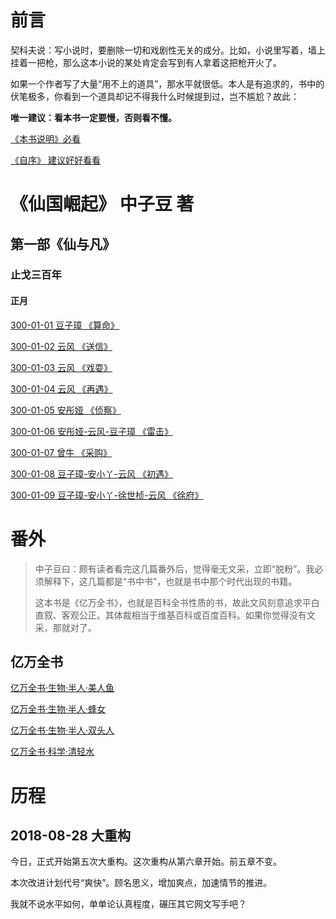 # 前言

契科夫说：写小说时，要删除一切和戏剧性无关的成分。比如，小说里写着，墙上挂着一把枪，那么这本小说的某处肯定会写到有人拿着这把枪开火了。

如果一个作者写了大量“用不上的道具”，那水平就很低。本人是有追求的，书中的伏笔极多，你看到一个道具却记不得我什么时候提到过，岂不尴尬？故此：

**唯一建议：看本书一定要慢，否则看不懂。**

[《本书说明》必看 ](https://github.com/zhy1378/RiseOfGodsNation)

[《自序》 建议好好看看](https://github.com/zhy1378/RiseOfGodsNation/blob/master/Preface.md)

# 《仙国崛起》 中子豆 著  
## 第一部《仙与凡》  
### 止戈三百年
#### 正月

[300-01-01 豆子璋 《算命》](https://github.com/zhy1378/RiseOfGodsNation/blob/master/1.Im-AndMortal/300/01/01DZZ.md)

[300-01-02 云风 《送信》](https://github.com/zhy1378/RiseOfGodsNation/blob/master/1.Im-AndMortal/300/01/02YF.md)

[300-01-03 云风 《戏耍》](https://github.com/zhy1378/RiseOfGodsNation/blob/master/1.Im-AndMortal/300/01/03YF.md)

[300-01-04 云风 《再遇》](https://github.com/zhy1378/RiseOfGodsNation/blob/master/1.Im-AndMortal/300/01/04YF.md)

[300-01-05 安彤娅 《侦察》](https://github.com/zhy1378/RiseOfGodsNation/blob/master/1.Im-AndMortal/300/01/05ATY.md)

[300-01-06 安彤娅-云风-豆子璋 《雷击》](https://github.com/zhy1378/RiseOfGodsNation/blob/master/1.Im-AndMortal/300/01/06.md)

[300-01-07 曾牛 《采购》](https://github.com/zhy1378/RiseOfGodsNation/blob/master/1.Im-AndMortal/300/01/07.md)

[300-01-08 豆子璋-安小丫-云风 《初遇》](https://github.com/zhy1378/RiseOfGodsNation/blob/master/1.Im-AndMortal/300/01/08.md)

[300-01-09 豆子璋-安小丫-徐世桢-云风 《徐府》](https://github.com/zhy1378/RiseOfGodsNation/blob/master/1.Im-AndMortal/300/01/09.md)

# 番外

> 中子豆曰：颇有读者看完这几篇番外后，觉得毫无文采，立即“脱粉”。我必须解释下，这几篇都是“书中书”，也就是书中那个时代出现的书籍。
>
> 这本书是《亿万全书》，也就是百科全书性质的书，故此文风刻意追求平白直叙、客观公正。其体裁相当于维基百科或百度百科。如果你觉得没有文采，那就对了。

## 亿万全书

[亿万全书·生物·半人·美人鱼](https://github.com/zhy1378/RiseOfGodsNation/blob/master/Terasks/Biology/半人/美人鱼.md)

[亿万全书·生物·半人·蜂女](https://github.com/zhy1378/RiseOfGodsNation/blob/master/Terasks/Biology/半人/蜂女.md)

[亿万全书·生物·半人·双头人](https://github.com/zhy1378/RiseOfGodsNation/blob/master/Terasks/Biology/半人/双头人.md)

[亿万全书·科学·清轻水](https://github.com/zhy1378/RiseOfGodsNation/blob/master/Terasks/Science/清轻水.md)

# 历程

## 2018-08-28 大重构

今日，正式开始第五次大重构。这次重构从第六章开始。前五章不变。

本次改进计划代号“爽快”。顾名思义，增加爽点，加速情节的推进。

我就不说水平如何，单单论认真程度，碾压其它网文写手吧？